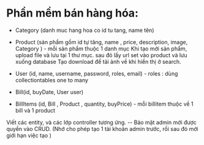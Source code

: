 # Phần mềm bán hàng hóa:

- Category (danh muc hang hoa co id tu tang, name tên)

- Product (sản phẩm gồm id tự tăng, name , price, description, image, Category ) - mỗi sản phẩm thuộc 1 danh mục
  Khi tạo mới sản phẩm, upload file và lưu tại 1 thư mục. sau đó lấy url set vào product và lưu xuống database
  Tạo download để tải ảnh về khi hiển thị ở search.

- User (id, name, username, password, roles, email) - roles : dùng collectiontables one to many

- Bill(id, buyDate, User user)

- BillItems (id, Bill , Product , quantity, buyPrice) - mỗi billitem thuộc về 1 bill và 1 product

Viết các entity, và các lớp controller tương ứng.
-- Bảo mật admin mới được quyền vào CRUD. (Nhớ cho phép tạo 1 tài khoản admin trước, rồi sau đó mới giới hạn việc tạo )
